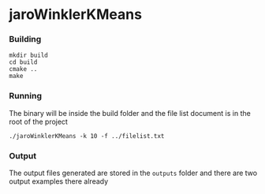 # jaroWinklerKMeans
### Building
```
mkdir build
cd build
cmake ..
make
```

### Running
The binary will be inside the build folder and the file list document is in the root of the project
```
./jaroWinklerKMeans -k 10 -f ../filelist.txt
```

### Output
The output files generated are stored in the `outputs` folder and there are two output examples there already
